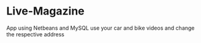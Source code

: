 # Live-Magazine
App using Netbeans and MySQL
use your car and bike videos and change the respective address
